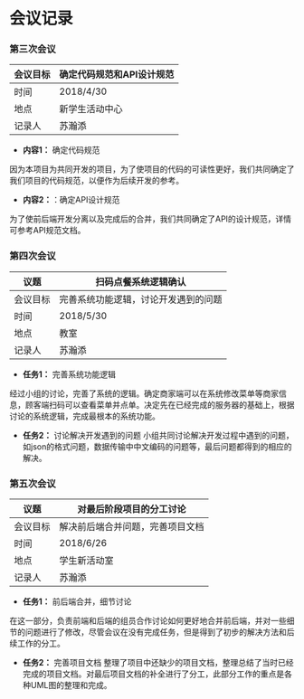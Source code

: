 # 会议记录



### 第三次会议

| 会议目标 | 确定代码规范和API设计规范 |
| ---- | ----------------- |
| 时间   | 2018/4/30         |
| 地点   | 新学生活动中心           |
| 记录人  | 苏瀚添               |



- **内容1：** 确定代码规范

因为本项目为共同开发的项目，为了使项目的代码的可读性更好，我们共同确定了我们项目的代码规范，以便作为后续开发的参考。

- **内容2：**：确定API设计规范

为了使前后端开发分离以及完成后的合并，我们共同确定了API的设计规范，详情可参考API规范文档。





### 第四次会议

| 议题   | 扫码点餐系统逻辑确认                   |
| ---- | ------------------------ |
| 会议目标 | 完善系统功能逻辑，讨论开发遇到的问题 |
| 时间   | 2018/5/30                |
| 地点   | 教室                       |
| 记录人  | 苏瀚添                      |



- **任务1：** 完善系统功能逻辑

经过小组的讨论，完善了系统的逻辑。确定商家端可以在系统修改菜单等商家信息，顾客端扫码可以查看菜单并点单。决定先在已经完成的服务器的基础上，根据讨论的系统逻辑，完成最根本的系统功能。


- **任务2：** 讨论解决开发遇到的问题
小组共同讨论解决开发过程中遇到的问题，如json的格式问题，数据传输中中文编码的问题等，最后问题都得到的相应的解决。

### 第五次会议

| 议题   | 对最后阶段项目的分工讨论                    |
| ---- | ------------------------ |
| 会议目标 | 解决前后端合并问题，完善项目文档 |
| 时间   | 2018/6/26                |
| 地点   | 学生新活动室                       |
| 记录人  | 苏瀚添                      |



- **任务1：** 前后端合并，细节讨论

在这一部分，负责前端和后端的组员合作讨论如何更好地合并前后端，并对一些细节的问题进行了修改，尽管会议在没有完成任务，但是得到了初步的解决方法和后续工作的分工。


- **任务2：** 完善项目文档
整理了项目中还缺少的项目文档，整理总结了当时已经完成的项目文档。对最后项目文档的补全进行了分工，此部分工作的重点是各种UML图的整理和完成。
